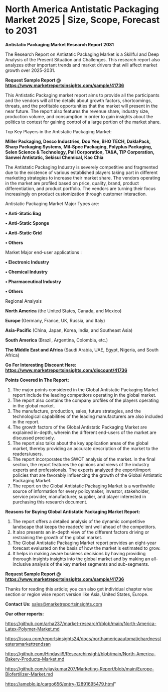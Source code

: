# North America Antistatic Packaging Market 2025 | Size, Scope, Forecast to 2031

<strong>Antistatic Packaging Market Research Report 2031</strong>

The Research Report on Antistatic Packaging Market is a Skillful and Deep Analysis of the Present Situation and Challenges. This research report also analyzes other important trends and market drivers that will affect market growth over 2025-2031.

<strong>Request Sample Report @ <a href=https://www.marketreportsinsights.com/sample/41736>https://www.marketreportsinsights.com/sample/41736</a></strong>

This Antistatic Packaging market report aims to provide all the participants and the vendors will all the details about growth factors, shortcomings, threats, and the profitable opportunities that the market will present in the near future. The report also features the revenue share, industry size, production volume, and consumption in order to gain insights about the politics to contest for gaining control of a large portion of the market share.

Top Key Players in the Antistatic Packaging Market:

<strong>Miller Packaging, Desco Industries, Dou Yee, BHO TECH, DaklaPack, Sharp Packaging Systems, Mil-Spec Packaging, Polyplus Packaging, Selen Science & Technology, Pall Corporation, TA&A, TIP Corporation, Sanwei Antistatic, Sekisui Chemical, Kao Chia</strong>

The Antistatic Packaging Industry is severely competitive and fragmented due to the existence of various established players taking part in different marketing strategies to increase their market share. The vendors operating in the market are profiled based on price, quality, brand, product differentiation, and product portfolio. The vendors are turning their focus increasingly on product customization through customer interaction.

Antistatic Packaging Market Major Types are:

<strong>•  Anti-Static Bag

•  Anti-Static Sponge

•  Anti-Static Grid

•  Others</strong>

Market Major end-user applications :

<strong>•  Electronic Industry

•  Chemical Industry

•  Pharmaceutical Industry

•  Others</strong>

Regional Analysis

</u><strong><b>North America</b></strong> (the United States, Canada, and Mexico)

<strong><b>Europe </b></strong>(Germany, France, UK, Russia, and Italy)

<strong><b>Asia-Pacific</b></strong> (China, Japan, Korea, India, and Southeast Asia)

<strong><b>South America</b></strong> (Brazil, Argentina, Colombia, etc.)

<strong><b>The Middle East and Africa</b></strong> (Saudi Arabia, UAE, Egypt, Nigeria, and South Africa)

<strong>Go For Interesting Discount Here: <a href=https://www.marketreportsinsights.com/discount/41736>https://www.marketreportsinsights.com/discount/41736</a></strong>

<strong>Points Covered in The Report:</strong>
<ol>
  <li>The major points considered in the Global Antistatic Packaging Market report include the leading competitors operating in the global market.</li>
  <li>The report also contains the company profiles of the players operating in the global market.</li>
  <li>The manufacture, production, sales, future strategies, and the technological capabilities of the leading manufacturers are also included in the report.</li>
  <li>The growth factors of the Global Antistatic Packaging Market are explained in-depth, wherein the different end-users of the market are discussed precisely.</li>
  <li>The report also talks about the key application areas of the global market, thereby providing an accurate description of the market to the readers/users.</li>
  <li>The report incorporates the SWOT analysis of the market. In the final section, the report features the opinions and views of the industry experts and professionals. The experts analyzed the export/import policies that are favorably influencing the growth of the Global Antistatic Packaging Market.</li>
  <li>The report on the Global Antistatic Packaging Market is a worthwhile source of information for every policymaker, investor, stakeholder, service provider, manufacturer, supplier, and player interested in purchasing this research document.</li>
</ol>
<strong>Reasons for Buying Global Antistatic Packaging Market Report:</strong>

<ol>
  <li>The report offers a detailed analysis of the dynamic competitive landscape that keeps the reader/client well ahead of the competitors.</li>
  <li>It also presents an in-depth view of the different factors driving or restraining the growth of the global market.</li>
  <li>The Global Antistatic Packaging Market report provides an eight-year forecast evaluated on the basis of how the market is estimated to grow.</li>
  <li>It helps in making aware business decisions by having providing thorough insights insights into the global market and by making an all-inclusive analysis of the key market segments and sub-segments.</li>
</ol>
<strong>Request Sample Report @ <a href=https://www.marketreportsinsights.com/sample/41736>https://www.marketreportsinsights.com/sample/41736</a></strong>


Thanks for reading this article; you can also get individual chapter wise section or region wise report version like Asia, United States, Europe.

<strong>Contact Us:</strong>
sales@marketreportsinsights.com

<strong>Our other reports:</strong>

<a href=https://github.com/arha237/market-research1/blob/main/North-America-Latex-Polymer-Market.md>https://github.com/arha237/market-research1/blob/main/North-America-Latex-Polymer-Market.md</a>

<a href=https://issuu.com/reportsinsights24/docs/northamericaautomatichardnesstestersmarkettrendsan>https://issuu.com/reportsinsights24/docs/northamericaautomatichardnesstestersmarkettrendsan</a>

<a href=https://github.com/Hindavii9/Researchinsight/blob/main/North-America-Bakery-Products-Market.md>https://github.com/Hindavii9/Researchinsight/blob/main/North-America-Bakery-Products-Market.md</a>

<a href=https://github.com/vijaykumar207/Marketing-Report/blob/main/Europe-Biofertilizer-Market.md>https://github.com/vijaykumar207/Marketing-Report/blob/main/Europe-Biofertilizer-Market.md</a>

<a href=https://ameblo.jp/cargo656/entry-12891695479.html>https://ameblo.jp/cargo656/entry-12891695479.html</a>"
